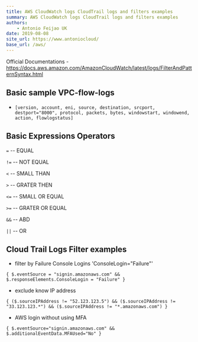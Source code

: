 ```yaml
---
title: AWS CloudWatch logs CloudTrail logs and filters examples
summary: AWS CloudWatch logs CloudTrail logs and filters examples
authors:
    - Antonio Feijao UK
date: 2019-08-08
site_url: https://www.antoniocloud/
base_url: /aws/
---
```


Official Documentations - <https://docs.aws.amazon.com/AmazonCloudWatch/latest/logs/FilterAndPatternSyntax.html>

## Basic sample VPC-flow-logs

- `[version, account, eni, source, destination, srcport, destport="8000", protocol, packets, bytes, windowstart, windowend, action, flowlogstatus]`

## Basic Expressions Operators

`=`     -- EQUAL

`!=`    -- NOT EQUAL

`<`     -- SMALL THAN

`>`     -- GRATER THEN

`<=`    -- SMALL OR EQUAL

`>=`    -- GRATER OR EQUAL

`&&`    -- ABD

`||`    -- OR

## Cloud Trail Logs Filter examples

- filter by Failure Console Logins  'ConsoleLogin="Failure"'

`{ $.eventSource = "signin.amazonaws.com" && $.responseElements.ConsoleLogin = "Failure" }`

- exclude know IP address

`{ ($.sourceIPAddress != "52.123.123.5") && ($.sourceIPAddress != "33.123.123.*") && ($.sourceIPAddress != "*.amazonaws.com") }`

- AWS login without using MFA

`{ $.eventSource="signin.amazonaws.com" && $.additionalEventData.MFAUsed="No" }`

